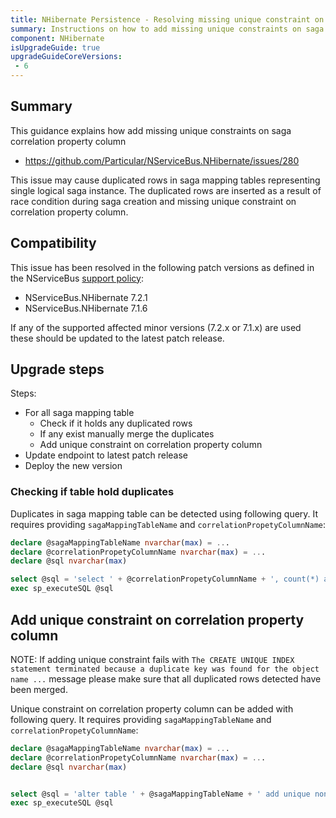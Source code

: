 ```yaml
---
title: NHibernate Persistence - Resolving missing unique constraint on saga correlation property column #280
summary: Instructions on how to add missing unique constraints on saga correlation property column for affected versions.
component: NHibernate
isUpgradeGuide: true
upgradeGuideCoreVersions:
 - 6
---
```



## Summary

This guidance explains how add missing unique constraints on saga correlation property column

- https://github.com/Particular/NServiceBus.NHibernate/issues/280

This issue may cause duplicated rows in saga mapping tables representing single logical saga instance. The duplicated rows are inserted as a result of race condition during saga creation and missing unique constraint on correlation property column.


## Compatibility

This issue has been resolved in the following patch versions as defined in the NServiceBus [support policy](support-policy.md):

- NServiceBus.NHibernate 7.2.1
- NServiceBus.NHibernate 7.1.6


If any of the supported affected minor versions (7.2.x or 7.1.x) are used these should be updated to the latest patch release.


## Upgrade steps

Steps:

 * For all saga mapping table
    * Check if it holds any duplicated rows
    * If any exist manually merge the duplicates
    * Add unique constraint on correlation property column
 * Update endpoint to latest patch release
 * Deploy the new version

### Checking if table hold duplicates

Duplicates in saga mapping table can be detected using following query. It requires providing `sagaMappingTableName` and `correlationPropetyColumnName`:

```sql
declare @sagaMappingTableName nvarchar(max) = ...
declare @correlationPropetyColumnName nvarchar(max) = ...
declare @sql nvarchar(max)

select @sql = 'select ' + @correlationPropetyColumnName + ', count(*) as SagaRows from ' + @sagaMappingTableName + ' group by ' + @correlationPropetyColumnName + ' having count(*) > 1'
exec sp_executeSQL @sql

```

## Add unique constraint on correlation property column

NOTE: If adding unique constraint fails with `The CREATE UNIQUE INDEX statement terminated because a duplicate key was found for the object name ...` message please make sure that all duplicated rows detected have been merged.


Unique constraint on correlation property column can be added with following query. It requires providing `sagaMappingTableName` and `correlationPropetyColumnName`:

```sql
declare @sagaMappingTableName nvarchar(max) = ...
declare @correlationPropetyColumnName nvarchar(max) = ...
declare @sql nvarchar(max)


select @sql = 'alter table ' + @sagaMappingTableName + ' add unique nonclustered ( ' + @correlationPropetyColumnName + ' asc )with (pad_index = off, statistics_norecompute = off, sort_in_tempdb = off, ignore_dup_key = off, online = off, allow_row_locks = on, allow_page_locks = on)'
exec sp_executeSQL @sql
```